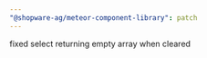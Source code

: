 ```yaml
---
"@shopware-ag/meteor-component-library": patch
---
```


fixed select returning empty array when cleared
